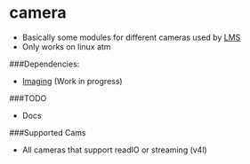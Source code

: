 # camera
 * Basically some modules for different cameras used by [LMS](https://github.com/Phibedy/LMS)
 * Only works on linux atm

###Dependencies:
 * [Imaging](https://github.com/syxolk/imaging) (Work in progress)
 
###TODO
 * Docs
 
###Supported Cams
 * All cameras that support readIO or streaming (v4l)
